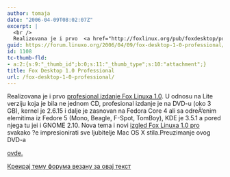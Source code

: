 ```yaml
---
author: tomaja
date: "2006-04-09T08:02:07Z"
excerpt: |
  <br />
  Realizovana je i prvo  <a href="http://foxlinux.org/pub/foxdesktop/prof/1/i386/os/release-notes/releasenotes-en.html">profesional izdanje Fox Linuxa 1.0</a>. U odnosu na Lite verziju koja je bila ne jednom CD, profesional izdanje je na DVD-u (oko 3 GB), kernel je 2.6.15 i dalje je zasnovan na Fedora Core 4 ali sa odreÄ‘enim elemitima iz Fedore 5 (Mono, Beagle, F-Spot, TomBoy), KDE je 3.5.1 a pored njega tu jei i GNOME  2.10.  Nova tema i novi  <a href="http://foxlinux.org/pub/foxdesktop/prof/1/i386/os/release-notes/images/fd1_desktop.png">izgled Fox Linuxa 1.0 pro</a> svakako ?e impresionirati sve ljubitelje Mac OS X stila.
guid: https://forum.linuxo.org/2006/04/09/fox-desktop-1-0-professional/
id: 1108
tc-thumb-fld:
- a:2:{s:9:"_thumb_id";b:0;s:11:"_thumb_type";s:10:"attachment";}
title: Fox Desktop 1.0 Professional
url: /fox-desktop-1-0-professional/
---
```

Realizovana je i prvo [profesional izdanje Fox Linuxa 1.0](http://foxlinux.org/pub/foxdesktop/prof/1/i386/os/release-notes/releasenotes-en.html). U odnosu na Lite verziju koja je bila ne jednom CD, profesional izdanje je na DVD-u (oko 3 GB), kernel je 2.6.15 i dalje je zasnovan na Fedora Core 4 ali sa odreÄ‘enim elemitima iz Fedore 5 (Mono, Beagle, F-Spot, TomBoy), KDE je 3.5.1 a pored njega tu jei i GNOME 2.10. Nova tema i novi [izgled Fox Linuxa 1.0 pro](http://foxlinux.org/pub/foxdesktop/prof/1/i386/os/release-notes/images/fd1_desktop.png) svakako ?e impresionirati sve ljubitelje Mac OS X stila.<!--break-->Preuzimanje ovog DVD-a 

[ovde.](ftp://rm.mirror.garr.it/mirrors/foxlinux/foxdesktop/prof/1/i386/iso/foxdesktop-1.0-professional.iso) 

[Креирај тему форума везану за овај текст](https://linuxo.org/nova-tema-na-forumu/?se_pid=1108)